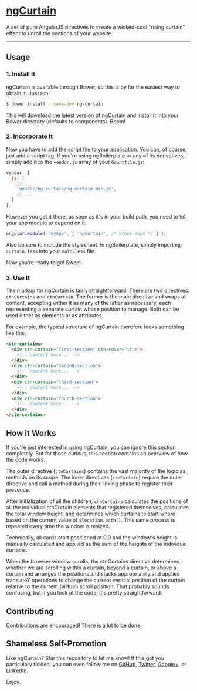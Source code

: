# [ngCurtain](http://github.io/ng-curtain)

A set of pure AngularJS directives to create a wicked-cool "rising curtain"
effect to unroll the sections of your website.

***

## Usage

### 1. Install It

ngCurtain is available through Bower, so this is by far the easiest way to
obtain it. Just run:

```sh
$ bower install --save-dev ng-curtain
```

This will download the latest version of ngCurtain and install it into your
Bower directory (defaults to components). Boom!

### 2. Incorporate It

Now you have to add the script file to your application. You can, of course,
just add a script tag. If you're using ngBoilerplate or any of its derivatives,
simply add it to the `vendor.js` array of your `Gruntfile.js`:

```js
vendor: {
  js: [
    // ...
    'vendor/ng-curtain/ng-curtain.min.js',
    // ...
  ]
},
```

However you get it there, as soon as it's in your build path, you need to tell
your app module to depend on it:

```js
angular.module( 'myApp', [ 'ngCurtain', /* other deps */ ] );
```

Also be sure to include the stylesheet. In ngBoilerplate, simply import
`ng-curtain.less` into your `main.less` file.

Now you're ready to go! Sweet.

### 3. Use It

The markup for ngCurtain is fairly straightforward. There are two directives:
`ctnCurtains` and `ctnCurtain`. The former is the main directive and wraps all
content, accepting within it as many of the latter as necessary, each
representing a separate curtain whose position to manage. Both can be used
either as elements or as attributes.

For example, the typical structure of ngCurtain therefore looks something like
this:

```html
<ctn-curtains>
  <div ctn-curtain="first-section" ctn-cover="true">
    <!-- content here... -->
  </div>
  <div ctn-curtain="second-section">
    <!-- content here... -->
  </div>
  <div ctn-curtain="third-section">
    <!-- content here... -->
  </div>
  <div ctn-curtain="fourth-section">
    <!-- content here... -->
  </div>
</ctn-curtains>
```

## How it Works

If you're just interested in using ngCurtain, you can ignore this section
completely. But for those curious, this section contains an overview of how the
code works.

The outer directive (`ctnCurtains`) contains the vast majority of the logic as
methods on its scope. The inner directives (`ctnCurtain`) require the outer
directive and call a method during their linking phase to register their
presence.

After initialization of all the children, `ctnCurtains` calculates the positions
of all the individual ctnCurtain elements that registered themselves, calculates
the total window height, and determines which curtains to start where based on
the current value of `$location.path()`. This same process is repeated every
time the window is resized.

Technically, all cards start positioned at 0,0 and the window's height is
manually calculated and applied as the sum of the heights of the individual
curtains.

When the browser window scrolls, the ctnCurtains directive determines whether we
are scrolling within a curtain, beyond a curtain, or above a curtain and
arranges the positions and stacks appropriately and applies translateY
operations to change the current vertical position of the curtain relative to
the current (virtual) scroll position. That probably sounds confusing, but if
you look at the code, it's pretty straightforward.

## Contributing

Contributions are encouraged! There is a lot to be done.

## Shameless Self-Promotion

Like ngCurtain? Star this repository to let me know! If this got you particulary
tickled, you can even follow me on [GitHub](http://github.com/joshdmiller),
[Twitter](http://twitter.com/joshdmiller),
[Google+](http://gplus.to/joshdmiller), or
[LinkedIn](http://linkedin.com/in/joshdmiller).

Enjoy.

